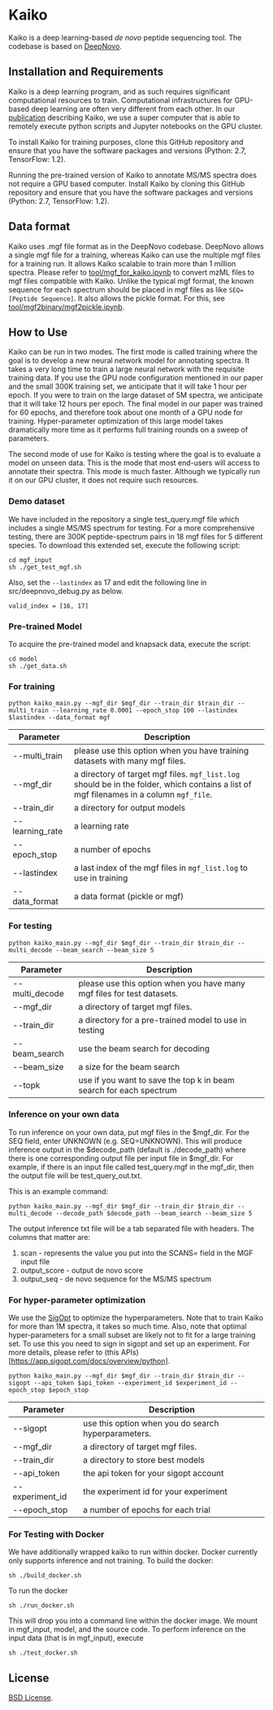 # Kaiko
Kaiko is a deep learning-based *de novo* peptide sequencing tool. The codebase is based on [DeepNovo](https://github.com/nh2tran/DeepNovo).

## Installation and Requirements
Kaiko is a deep learning program, and as such requires significant computational resources to train. Computational infrastructures for GPU-based deep learning are often very different from each other. In our [publication](https://www.biorxiv.org/content/early/2018/09/27/428334) describing Kaiko, we use a super computer that is able to remotely execute python scripts and Jupyter notebooks on the GPU cluster.

To install Kaiko for training purposes, clone this GitHub repository and ensure that you have the software packages and versions (Python: 2.7, TensorFlow: 1.2).

Running the pre-trained version of Kaiko to annotate MS/MS spectra does not require a GPU based computer. Install Kaiko by cloning this GitHub repository and ensure that you have the software packages and versions (Python: 2.7, TensorFlow: 1.2).

## Data format
Kaiko uses .mgf file format as in the DeepNovo codebase. DeepNovo allows a single mgf file for a training, whereas Kaiko can use the multiple mgf files for a training run. It allows Kaiko scalable to train more than 1 million spectra. Please refer to [tool/mgf_for_kaiko.ipynb](tool/mgf_for_kaiko.ipynb) to convert mzML files to mgf files compatible with Kaiko. Unlike the typical mgf format, the known sequence for each spectrum should be placed in mgf files as like `SEQ=[Peptide Sequence]`. It also allows the pickle format. For this, see [tool/mgf2binary/mgf2pickle.ipynb](tool/mgf2binary/mgf2pickle.ipynb).

## How to Use
Kaiko can be run in two modes. The first mode is called training where the goal is to develop a new neural network model for annotating spectra. It takes a very long time to train a large neural network with the requisite training data. If you use the GPU node configuration mentioned in our paper and the small 300K training set, we anticipate that it will take 1 hour per epoch. If you were to train on the large dataset of 5M spectra, we anticipate that it will take 12 hours per epoch. The final model in our paper was trained for 60 epochs, and therefore took about one month of a GPU node for training. Hyper-parameter optimization of this large model takes dramatically more time as it performs full training rounds on a sweep of parameters.

The second mode of use for Kaiko is testing where the goal is to evaluate a model on unseen data. This is the mode that most end-users will access to annotate their spectra. This mode is much faster. Although we typically run it on our GPU cluster, it does not require such resources.

### Demo dataset

We have included in the repository a single test_query.mgf file which includes a single MS/MS spectrum for testing. For a more comprehensive testing, there are 300K peptide-spectrum pairs in 18 mgf files for 5 different species. To download this extended set, execute the following script:

```
cd mgf_input
sh ./get_test_mgf.sh
```

Also, set the `--lastindex` as 17 and edit the following line in src/deepnovo_debug.py as below.

```
valid_index = [16, 17]
```

### Pre-trained Model

To acquire the pre-trained model and knapsack data, execute the script:

```
cd model
sh ./get_data.sh
```

### For training
```
python kaiko_main.py --mgf_dir $mgf_dir --train_dir $train_dir --multi_train --learning_rate 0.0001 --epoch_stop 100 --lastindex $lastindex --data_format mgf
```

| Parameter       |  Description|
| ------------- | ------------- |
| --multi_train | please use this option when you have training datasets with many mgf files. |
| --mgf_dir | a directory of target mgf files. `mgf_list.log` should be in the folder, which contains a list of mgf filenames in a column `mgf_file`. |
| --train_dir | a directory for output models |
| --learning_rate | a learning rate |
| --epoch_stop | a number of epochs |
| --lastindex | a last index of the mgf files in `mgf_list.log` to use in training |
| --data_format | a data format (pickle or mgf) |

### For testing
```
python kaiko_main.py --mgf_dir $mgf_dir --train_dir $train_dir --multi_decode --beam_search --beam_size 5
```
| Parameter       |  Description|
| ------------- | ------------- |
| --multi_decode | please use this option when you have many mgf files for test datasets. |
| --mgf_dir | a directory of target mgf files. |
| --train_dir | a directory for a pre-trained model to use in testing |
| --beam_search | use the beam search for decoding |
| --beam_size | a size for the beam search |
| --topk | use if you want to save the top k in beam search for each spectrum |

### Inference on your own data

To run inference on your own data, put mgf files in the $mgf_dir. For the SEQ field, enter UNKNOWN (e.g. SEQ=UNKNOWN). This will produce inference output in the $decode_path (default is ./decode_path) where there is
one corresponding output file per input file in $mgf_dir. For example, if there is an input file called test_query.mgf in the mgf_dir, then the output file will be test_query_out.txt.


This is an example command:

```
python kaiko_main.py --mgf_dir $mgf_dir --train_dir $train_dir --multi_decode --decode_path $decode_path --beam_search --beam_size 5
```

The output inference txt file will be a tab separated file with headers. The columns that matter are:

1. scan - represents the value you put into the SCANS= field in the MGF input file
2. output_score - output de novo score
3. output_seq - de novo sequence for the MS/MS spectrum


### For hyper-parameter optimization
We use the [SigOpt](https://sigopt.com/) to optimize the hyperparameters. Note that to train Kaiko for more than 1M spectra, it takes so much time. Also, note that optimal hyper-parameters for a small subset are likely not to fit for a large training set. To use this you need to sign in sigopt and set up an experiment. For more details, please refer to (this APIs)[https://app.sigopt.com/docs/overview/python].
```
python kaiko_main.py --mgf_dir $mgf_dir --train_dir $train_dir --sigopt --api_token $api_token --experiment_id $experiment_id --epoch_stop $epoch_stop
```
| Parameter       |  Description|
| ------------- | ------------- |
| --sigopt | use this option when you do search hyperparameters. |
| --mgf_dir | a directory of target mgf files. |
| --train_dir | a directory to store best models |
| --api_token | the api token for your sigopt account |
| --experiment_id | the experiment id for your experiment |
| --epoch_stop | a number of epochs for each trial |

### For Testing with Docker

We have additionally wrapped kaiko to run within docker. Docker currently only supports inference and not training. To build the docker:

```
sh ./build_docker.sh
```

To run the docker

```
sh ./run_docker.sh
```

This will drop you into a command line within the docker image. We mount in mgf_input, model, and the source code. To perform inference on the input data (that is in mgf_input), execute

```
sh ./test_docker.sh
```

## License
[BSD License](LICENSE.txt).

